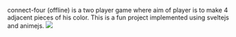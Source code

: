 connect-four (offline) is a two player game where aim of player is to make 4 adjacent pieces of his color.
This is a fun project implemented using sveltejs and animejs.
![](working.gif)
